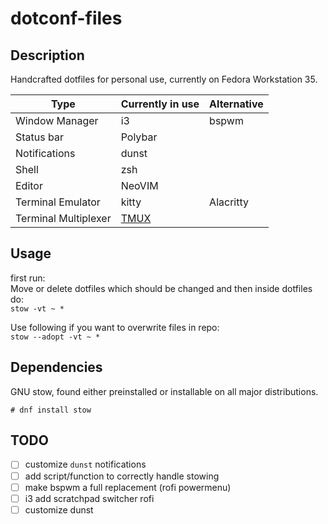 # dotconf-files

## Description

Handcrafted dotfiles for personal use, currently on Fedora Workstation 35.

| Type                 | Currently in use                                  | Alternative |
| -------------------- | ------------------------------------------------- | ----------- |
| Window Manager       | i3                                                | bspwm       |
| Status bar           | Polybar                                           | <!-- -->    |
| Notifications        | dunst                                             |             |
| Shell                | zsh                                               | <!-- -->    |
| Editor               | NeoVIM                                            | <!-- -->    |
| Terminal Emulator    | kitty                                             | Alacritty   |
| Terminal Multiplexer | [TMUX](https://github.com/arminveres/tmux-config) | <!-- -->    |

## Usage

first run: \
Move or delete dotfiles which should be changed and then inside dotfiles do: \
`stow -vt ~ *`

Use following if you want to overwrite files in repo: \
`stow --adopt -vt ~ *`

## Dependencies

GNU stow, found either preinstalled or installable on all major distributions.

`# dnf install stow`

## TODO

- [ ] customize `dunst` notifications
- [ ] add script/function to correctly handle stowing
- [ ] make bspwm a full replacement (rofi powermenu)
- [ ] i3 add scratchpad switcher rofi
- [ ] customize dunst
